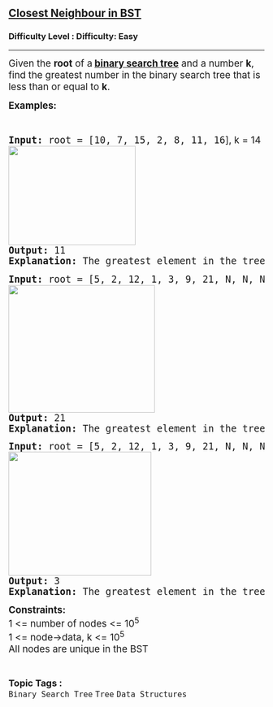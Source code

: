 <h2><a href="https://www.geeksforgeeks.org/problems/closest-neighbor-in-bst/1?_gl=1*10o8jwh*_up*MQ..*_gs*MQ..&gclid=CjwKCAjwruXBBhArEiwACBRtHfZKyrK7qYHSJCN2ML9j3-6y5CdX0MF88EjQanBWLzDwmeY79qb19BoCWpQQAvD_BwE&gbraid=0AAAAAC9yBkCfrA8_XpeNn7CJ86bZ_u93l">Closest Neighbour in BST</a></h2><h3>Difficulty Level : Difficulty: Easy</h3><hr><div class="problems_problem_content__Xm_eO"><p><span style="font-size: 14pt;">Given the <strong>root</strong> of a<strong> <a title="BST" href="https://www.geeksforgeeks.org/binary-search-tree-data-structure/" target="_blank" rel="noopener">binary search tree</a></strong> and a number <strong>k</strong>, find the greatest number in the binary search tree that is less than or equal to <strong>k</strong>.</span></p>
<p><span style="font-size: 14pt;"><strong>Examples:</strong></span></p>
<p>&nbsp;</p>
<pre><span style="font-size: 14pt;"><strong>Input: </strong>root = [10</span><span style="font-size: 18.6667px;">, 7, 15, 2, 8, 11, 16</span><span style="font-size: 14pt; font-family: -apple-system, BlinkMacSystemFont, 'Segoe UI', Roboto, Oxygen, Ubuntu, Cantarell, 'Open Sans', 'Helvetica Neue', sans-serif;">], k = 14</span><br><span style="font-size: 14pt;"><img src="https://media.geeksforgeeks.org/img-practice/prod/addEditProblem/895571/Web/Other/blobid3_1747652897.jpg" width="250" height="195"><br><strong>Output:</strong> 11
<strong>Explanation:</strong> The greatest element in the tree which is less than or equal to 14, is 11.</span></pre>
<pre><span style="font-size: 14pt;"><strong>Input: </strong>root = [</span><span style="font-size: 18.6667px;">5, 2, 12, 1, 3, 9, 21, N, N, N, N, N, N, 19, 25</span><span style="font-size: 14pt; font-family: -apple-system, BlinkMacSystemFont, 'Segoe UI', Roboto, Oxygen, Ubuntu, Cantarell, 'Open Sans', 'Helvetica Neue', sans-serif;">], k = 24</span><br><span style="font-size: 14pt;"><img src="https://media.geeksforgeeks.org/img-practice/prod/addEditProblem/895571/Web/Other/blobid0_1747652607.jpg" width="288" height="251"><br><strong>Output:</strong> 21
<strong>Explanation:</strong> The greatest element in the tree which is less than or equal to 24, is 21. <br></span></pre>
<pre><span style="font-size: 14pt;"><strong style="font-size: 14pt;">Input:</strong><span style="font-size: 14pt;"> root = </span><span style="font-size: 18.6667px;">[5, 2, 12, 1, 3, 9, 21, N, N, N, N, N, N, 19, 25], k = 4</span><span style="font-size: 14pt;"><br><img src="https://media.geeksforgeeks.org/img-practice/prod/addEditProblem/895571/Web/Other/blobid2_1747652761.jpg" width="281" height="244"><br></span><strong style="font-size: 14pt;">Output:</strong><span style="font-size: 14pt;"> 3
</span><strong style="font-size: 14pt;">Explanation:</strong><span style="font-size: 14pt;"> The greatest element in the tree which is less than or equal to 4, is 3.</span></span></pre>
<p><span style="font-size: 14pt;"><strong>Constraints:</strong><br>1 &lt;= number of nodes &lt;= 10<sup>5<br></sup>1 &lt;= node-&gt;data, k &lt;= 10<sup>5<br></sup>All nodes are unique in the BST</span></p></div><br><p><span style=font-size:18px><strong>Topic Tags : </strong><br><code>Binary Search Tree</code>&nbsp;<code>Tree</code>&nbsp;<code>Data Structures</code>&nbsp;